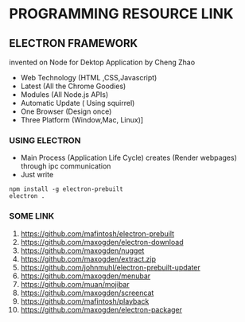 # PROGRAMMING RESOURCE LINK
## ELECTRON FRAMEWORK 
invented on Node for Dektop Application by Cheng Zhao
* Web Technology (HTML ,CSS,Javascript)
* Latest (All the Chrome Goodies)
* Modules (All Node.js APIs)
* Automatic Update ( Using squirrel)
* One Browser (Design once)
* Three Platform (Window,Mac, Linux)]
### USING ELECTRON 
* Main Process (Application Life Cycle) creates (Render webpages) through ipc communication
* Just write 
```
npm install -g electron-prebuilt
electron .
```
### SOME LINK
1. https://github.com/mafintosh/electron-prebuilt
2. https://github.com/maxogden/electron-download
3. https://github.com/maxogden/nugget
4. https://github.com/maxogden/extract.zip
5. https://github.com/johnmuhl/electron-prebuilt-updater
6. https://github.com/maxogden/menubar
7. https://github.com/muan/mojibar
8. https://github.com/maxogden/screencat
9. https://github.com/mafintosh/playback
10. https://github.com/maxogden/electron-packager



  
